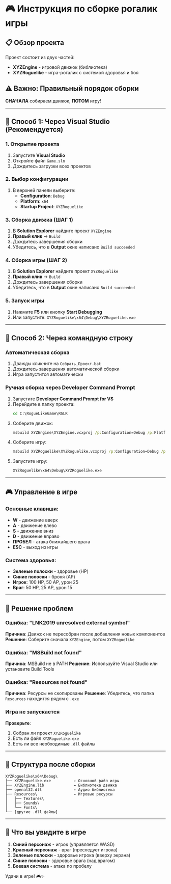 # 🎮 Инструкция по сборке рогалик игры

## 📋 Обзор проекта
Проект состоит из двух частей:
- **XYZEngine** - игровой движок (библиотека)
- **XYZRoguelike** - игра-рогалик с системой здоровья и боя

## ⚠️ Важно: Правильный порядок сборки
**СНАЧАЛА** собираем движок, **ПОТОМ** игру!

---

## 🚀 Способ 1: Через Visual Studio (Рекомендуется)

### 1. Открытие проекта
1. Запустите **Visual Studio**
2. Откройте файл `Game.sln`
3. Дождитесь загрузки всех проектов

### 2. Выбор конфигурации
1. В верхней панели выберите:
   - **Configuration**: `Debug`
   - **Platform**: `x64`
   - **Startup Project**: `XYZRoguelike`

### 3. Сборка движка (ШАГ 1)
1. В **Solution Explorer** найдите проект `XYZEngine`
2. **Правый клик** → `Build`
3. Дождитесь завершения сборки
4. Убедитесь, что в **Output** окне написано `Build succeeded`

### 4. Сборка игры (ШАГ 2)
1. В **Solution Explorer** найдите проект `XYZRoguelike`
2. **Правый клик** → `Build`
3. Дождитесь завершения сборки
4. Убедитесь, что в **Output** окне написано `Build succeeded`

### 5. Запуск игры
1. Нажмите **F5** или кнопку **Start Debugging**
2. Или запустите: `XYZRoguelike\x64\Debug\XYZRoguelike.exe`

---

## 🔧 Способ 2: Через командную строку

### Автоматическая сборка
1. Дважды кликните на `Собрать_Проект.bat`
2. Дождитесь завершения автоматической сборки
3. Игра запустится автоматически

### Ручная сборка через Developer Command Prompt
1. Запустите **Developer Command Prompt for VS**
2. Перейдите в папку проекта:
   ```cmd
   cd C:\RogueLikeGame\RGLK
   ```
3. Соберите движок:
   ```cmd
   msbuild XYZEngine\XYZEngine.vcxproj /p:Configuration=Debug /p:Platform=x64
   ```
4. Соберите игру:
   ```cmd
   msbuild XYZRoguelike\XYZRoguelike.vcxproj /p:Configuration=Debug /p:Platform=x64
   ```
5. Запустите игру:
   ```cmd
   XYZRoguelike\x64\Debug\XYZRoguelike.exe
   ```

---

## 🎮 Управление в игре

### Основные клавиши:
- **W** - движение вверх
- **A** - движение влево
- **S** - движение вниз
- **D** - движение вправо
- **ПРОБЕЛ** - атака ближайшего врага
- **ESC** - выход из игры

### Система здоровья:
- **Зеленые полоски** - здоровье (HP)
- **Синие полоски** - броня (AP)
- **Игрок**: 100 HP, 50 AP, урон 25
- **Враг**: 50 HP, 25 AP, урон 15

---

## 🐛 Решение проблем

### Ошибка: "LNK2019 unresolved external symbol"
**Причина**: Движок не пересобран после добавления новых компонентов
**Решение**: Соберите сначала `XYZEngine`, потом `XYZRoguelike`

### Ошибка: "MSBuild not found"
**Причина**: MSBuild не в PATH
**Решение**: Используйте Visual Studio или установите Build Tools

### Ошибка: "Resources not found"
**Причина**: Ресурсы не скопированы
**Решение**: Убедитесь, что папка `Resources` находится рядом с `.exe`

### Игра не запускается
**Проверьте**:
1. Собран ли проект `XYZRoguelike`
2. Есть ли файл `XYZRoguelike.exe`
3. Есть ли все необходимые `.dll` файлы

---

## 📁 Структура после сборки
```
XYZRoguelike\x64\Debug\
├── XYZRoguelike.exe          ← Основной файл игры
├── XYZEngine.lib             ← Библиотека движка
├── openal32.dll              ← Аудио библиотека
├── Resources\                ← Игровые ресурсы
│   ├── Textures\
│   ├── Sounds\
│   └── Fonts\
└── [другие .dll файлы]
```

---

## 🎯 Что вы увидите в игре
1. **Синий персонаж** - игрок (управляется WASD)
2. **Красный персонаж** - враг (преследует игрока)
3. **Зеленые полоски** - здоровье игрока (вверху экрана)
4. **Синие полоски** - здоровье врага (над врагом)
5. **Боевая система** - атака по пробелу

Удачи в игре! 🎮✨


